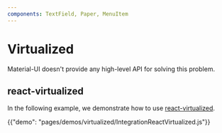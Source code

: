 ```yaml
---
components: TextField, Paper, MenuItem
---
```


# Virtualized

Material-UI doesn't provide any high-level API for solving this problem.


## react-virtualized

In the following example, we demonstrate how to use [react-virtualized](https://github.com/bvaughn/react-virtualized).

{{"demo": "pages/demos/virtualized/IntegrationReactVirtualized.js"}}
